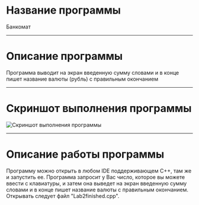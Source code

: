 # Название программы
Банкомат
____
# Описание программы
Программа выводит на экран введенную сумму словами и в конце пишет название валюты (рубль) с правильным окончанием
____
# Скриншот выполнения программы
![Скриншот выполнения программы](https://cdn1.savepice.ru/uploads/2021/9/23/14f0efee7f2ae7489668fc06f42b580c-full.png)
____
# Описание работы программы
Программу можно открыть в любом IDE поддерживающем C++, там же и запустить ее. Программа запросит у Вас число, которое вы можете ввести с клавиатуры, и затем она выведет на экран введенную сумму словами и в конце пишет название валюты с правильным окончанием. Открывать следует файл "Lab2finished.cpp".
